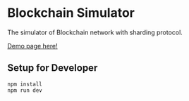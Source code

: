 # Blockchain Simulator
The simulator of Blockchain network with sharding protocol.

[Demo page here!](https://gacktomo.github.io/sharding-simulator/)

## Setup for Developer
```
npm install
npm run dev
```
